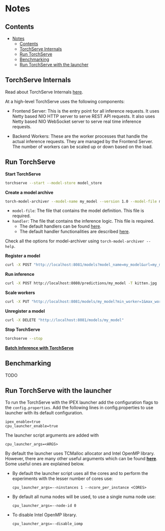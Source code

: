 # Notes

## Contents
- [Notes](#notes)
  - [Contents](#contents)
  - [TorchServe Internals](#torchserve-internals)
  - [Run TorchServe](#run-torchserve)
  - [Benchmarking](#benchmarking)
  - [Run TorchServe with the launcher](#run-torchserve-with-the-launcher)

## TorchServe Internals
Read about TorchServe Internals [here](https://github.com/ankit-iitb/serve/blob/release_0.6.1/docs/internals.md).

At a high-level TorchServe uses the following components:
- Frontend Server: This is the entry point for all inference requests. It uses Netty based NIO HTTP server to serve REST API requests. It also uses Netty based NIO WebSocket server to serve real time inference requests.

- Backend Workers: These are the worker processes that handle the actual inference requests. They are managed by the Frontend Server. The number of workers can be scaled up or down based on the load.

## Run TorchServe

**Start TorchServe**

```bash
torchserve --start --model-store model_store
```

**Create a model archive**

```bash
torch-model-archiver --model-name my_model --version 1.0 --model-file model.py --serialized-file model.pth --handler handler.py --extra-files index_to_name.json
```
- `model-file`: The file that contains the model definition. This file is required.
- `handler`: The file that contains the inference logic. This file is required.
  - The default handlers can be found [here](https://github.com/ankit-iitb/serve/tree/release_0.6.1/ts/torch_handler).
  - The default handler functionalities are described [here](https://github.com/ankit-iitb/serve/blob/release_0.6.1/docs/default_handlers.md).

Check all the options for model-archiver using `torch-model-archiver --help`.

**Register a model**

```bash
curl -X POST "http://localhost:8081/models?model_name=my_model&url=my_model.mar&initial_workers=1&synchronous=true"
```

**Run inference**

```bash
curl -X POST http://localhost:8080/predictions/my_model -T kitten.jpg
```

**Scale workers**

```bash
curl -X PUT "http://localhost:8081/models/my_model?min_worker=1&max_worker=5&synchronous=true"
```

**Unregister a model**

```bash
curl -X DELETE "http://localhost:8081/models/my_model"
```

**Stop TorchServe**

```bash
torchserve --stop
```

[**Batch Inference with TorchServe**](https://github.com/ankit-iitb/serve/blob/release_0.6.1/docs/batch_inference_with_ts.md)

## Benchmarking
TODO

## Run TorchServe with the launcher
To run the TorchServe with the IPEX launcher add the configuration flags to the
`config.properties`. Add the following lines in config.properties to use
launcher with its default configuration.
```
ipex_enable=true
cpu_launcher_enable=true
```

The launcher script arguments are added with
```
cpu_launcher_args=<ARGS>
```

By default the launcher uses TCMalloc allocator and Intel OpenMP library.
However, there are many other useful arguments which can be found
[**here**](https://intel.github.io/intel-extension-for-pytorch/cpu/latest/tutorials/performance_tuning/launch_script.html#usage-of-launch-script). Some useful ones are explained below.

- By default the launcher script uses all the cores and to perform the experiments
with the lesser number of cores use:
  ```
  cpu_launcher_args=--ninstances 1 --ncore_per_instance <CORES>
  ```

- By default all numa nodes will be used, to use a single numa node use:
  ```
  cpu_launcher_args=--node-id 0
  ```

- To disable Intel OpenMP library.
  ```
  cpu_launcher_args=--disable_iomp
  ```